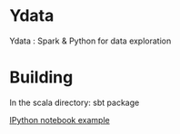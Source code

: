 Ydata
=====

Ydata : Spark &amp; Python for data exploration

Building
========

In the scala directory:
sbt package

[IPython notebook example](http://nbviewer.ipython.org/github/lmatthieu/Ydata/blob/master/python/notebook/Ydata_demo.ipynb)
